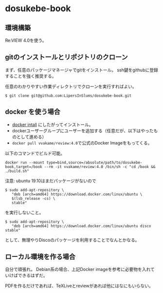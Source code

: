 # dosukebe-book

## 環境構築

Re:VIEW 4.0を使う。

## gitのインストールとリポジトリのクローン

まず、任意のパッケージマネージャでgitをインストール。
ssh鍵をgithubに登録することを強く推奨する。

任意のわかりやすい作業ディレクトリでクローンを実行すればよい。

```shell
$ git clone git@github.com:LipersInSlums/dosukebe-book.git
```

## docker を使う場合

- [docker intall](https://docs.docker.com/install/) にしたがってインストール。
- dockerユーザーグループにユーザーを追加する（任意だが、以下はやったものとして進める）
- `docker pull vvakame/review:4.0`で公式のDocker Imageをもってくる。

以下のコマンドでビルド可能。

```shell
docker run --mount type=bind,source=/absolute/path/to/dosukebe-book,target=/book --rm -it vvakame/review:4.0 /bin/sh -c "cd /book && ./build.sh"
```

注意:
ubuntu 19.10はまだパッケージがないので

```shell
$ sudo add-apt-repository \
   "deb [arch=amd64] https://download.docker.com/linux/ubuntu \
   $(lsb_release -cs) \
   stable"
```

を実行しないこと。

```shell
$ sudo add-apt-repository \
   "deb [arch=amd64] https://download.docker.com/linux/ubuntu disco stable"
```

として、無理やりDiscoのパッケージを利用することでなんとかなる。

## ローカル環境を作る場合

自分で頑張れ。
Debian系の場合、上記Docker imageを参考に必要物を入れていけばできるはずだ。

PDFを作るだけであれば、TeXLiveとreviewがあれば他にはなにもいらない。
